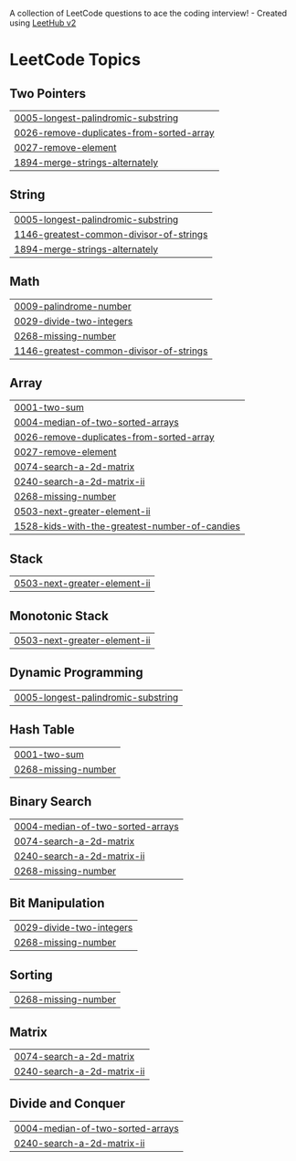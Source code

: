A collection of LeetCode questions to ace the coding interview! - Created using [LeetHub v2](https://github.com/arunbhardwaj/LeetHub-2.0)
<!---LeetCode Topics Start-->
# LeetCode Topics
## Two Pointers
|  |
| ------- |
| [0005-longest-palindromic-substring](https://github.com/SilverStark18/LeetCode--DSA-Amar/tree/master/0005-longest-palindromic-substring) |
| [0026-remove-duplicates-from-sorted-array](https://github.com/SilverStark18/LeetCode--DSA-Amar/tree/master/0026-remove-duplicates-from-sorted-array) |
| [0027-remove-element](https://github.com/SilverStark18/LeetCode--DSA-Amar/tree/master/0027-remove-element) |
| [1894-merge-strings-alternately](https://github.com/SilverStark18/LeetCode--DSA-Amar/tree/master/1894-merge-strings-alternately) |
## String
|  |
| ------- |
| [0005-longest-palindromic-substring](https://github.com/SilverStark18/LeetCode--DSA-Amar/tree/master/0005-longest-palindromic-substring) |
| [1146-greatest-common-divisor-of-strings](https://github.com/SilverStark18/LeetCode--DSA-Amar/tree/master/1146-greatest-common-divisor-of-strings) |
| [1894-merge-strings-alternately](https://github.com/SilverStark18/LeetCode--DSA-Amar/tree/master/1894-merge-strings-alternately) |
## Math
|  |
| ------- |
| [0009-palindrome-number](https://github.com/SilverStark18/LeetCode--DSA-Amar/tree/master/0009-palindrome-number) |
| [0029-divide-two-integers](https://github.com/SilverStark18/LeetCode--DSA-Amar/tree/master/0029-divide-two-integers) |
| [0268-missing-number](https://github.com/SilverStark18/LeetCode--DSA-Amar/tree/master/0268-missing-number) |
| [1146-greatest-common-divisor-of-strings](https://github.com/SilverStark18/LeetCode--DSA-Amar/tree/master/1146-greatest-common-divisor-of-strings) |
## Array
|  |
| ------- |
| [0001-two-sum](https://github.com/SilverStark18/LeetCode--DSA-Amar/tree/master/0001-two-sum) |
| [0004-median-of-two-sorted-arrays](https://github.com/SilverStark18/LeetCode--DSA-Amar/tree/master/0004-median-of-two-sorted-arrays) |
| [0026-remove-duplicates-from-sorted-array](https://github.com/SilverStark18/LeetCode--DSA-Amar/tree/master/0026-remove-duplicates-from-sorted-array) |
| [0027-remove-element](https://github.com/SilverStark18/LeetCode--DSA-Amar/tree/master/0027-remove-element) |
| [0074-search-a-2d-matrix](https://github.com/SilverStark18/LeetCode--DSA-Amar/tree/master/0074-search-a-2d-matrix) |
| [0240-search-a-2d-matrix-ii](https://github.com/SilverStark18/LeetCode--DSA-Amar/tree/master/0240-search-a-2d-matrix-ii) |
| [0268-missing-number](https://github.com/SilverStark18/LeetCode--DSA-Amar/tree/master/0268-missing-number) |
| [0503-next-greater-element-ii](https://github.com/SilverStark18/LeetCode--DSA-Amar/tree/master/0503-next-greater-element-ii) |
| [1528-kids-with-the-greatest-number-of-candies](https://github.com/SilverStark18/LeetCode--DSA-Amar/tree/master/1528-kids-with-the-greatest-number-of-candies) |
## Stack
|  |
| ------- |
| [0503-next-greater-element-ii](https://github.com/SilverStark18/LeetCode--DSA-Amar/tree/master/0503-next-greater-element-ii) |
## Monotonic Stack
|  |
| ------- |
| [0503-next-greater-element-ii](https://github.com/SilverStark18/LeetCode--DSA-Amar/tree/master/0503-next-greater-element-ii) |
## Dynamic Programming
|  |
| ------- |
| [0005-longest-palindromic-substring](https://github.com/SilverStark18/LeetCode--DSA-Amar/tree/master/0005-longest-palindromic-substring) |
## Hash Table
|  |
| ------- |
| [0001-two-sum](https://github.com/SilverStark18/LeetCode--DSA-Amar/tree/master/0001-two-sum) |
| [0268-missing-number](https://github.com/SilverStark18/LeetCode--DSA-Amar/tree/master/0268-missing-number) |
## Binary Search
|  |
| ------- |
| [0004-median-of-two-sorted-arrays](https://github.com/SilverStark18/LeetCode--DSA-Amar/tree/master/0004-median-of-two-sorted-arrays) |
| [0074-search-a-2d-matrix](https://github.com/SilverStark18/LeetCode--DSA-Amar/tree/master/0074-search-a-2d-matrix) |
| [0240-search-a-2d-matrix-ii](https://github.com/SilverStark18/LeetCode--DSA-Amar/tree/master/0240-search-a-2d-matrix-ii) |
| [0268-missing-number](https://github.com/SilverStark18/LeetCode--DSA-Amar/tree/master/0268-missing-number) |
## Bit Manipulation
|  |
| ------- |
| [0029-divide-two-integers](https://github.com/SilverStark18/LeetCode--DSA-Amar/tree/master/0029-divide-two-integers) |
| [0268-missing-number](https://github.com/SilverStark18/LeetCode--DSA-Amar/tree/master/0268-missing-number) |
## Sorting
|  |
| ------- |
| [0268-missing-number](https://github.com/SilverStark18/LeetCode--DSA-Amar/tree/master/0268-missing-number) |
## Matrix
|  |
| ------- |
| [0074-search-a-2d-matrix](https://github.com/SilverStark18/LeetCode--DSA-Amar/tree/master/0074-search-a-2d-matrix) |
| [0240-search-a-2d-matrix-ii](https://github.com/SilverStark18/LeetCode--DSA-Amar/tree/master/0240-search-a-2d-matrix-ii) |
## Divide and Conquer
|  |
| ------- |
| [0004-median-of-two-sorted-arrays](https://github.com/SilverStark18/LeetCode--DSA-Amar/tree/master/0004-median-of-two-sorted-arrays) |
| [0240-search-a-2d-matrix-ii](https://github.com/SilverStark18/LeetCode--DSA-Amar/tree/master/0240-search-a-2d-matrix-ii) |
<!---LeetCode Topics End-->